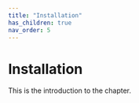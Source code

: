 ```yaml
---
title: "Installation"
has_children: true
nav_order: 5
---
```


# Installation
This is the introduction to the chapter.
